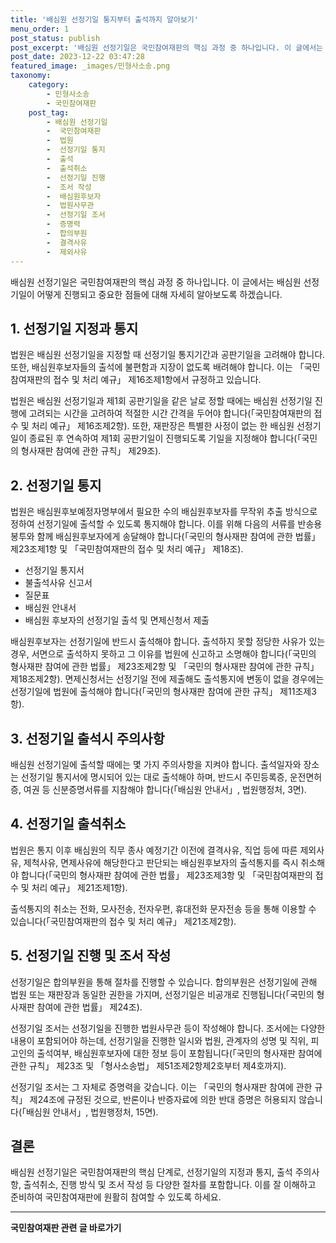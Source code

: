```yaml
---
title: '배심원 선정기일 통지부터 출석까지 알아보기'
menu_order: 1
post_status: publish
post_excerpt: '배심원 선정기일은 국민참여재판의 핵심 과정 중 하나입니다. 이 글에서는 배심원 선정기일이 어떻게 진행되고 중요한 점들에 대해 자세히 알아보도록 하겠습니다.'
post_date: 2023-12-22 03:47:28
featured_image: _images/민형사소송.png
taxonomy:
    category:
        - 민형사소송
        - 국민참여재판
    post_tag:
        - 배심원 선정기일
        -  국민참여재판
        -  법원
        -  선정기일 통지
        -  출석
        -  출석취소
        -  선정기일 진행
        -  조서 작성
        -  배심원후보자
        -  법원사무관
        -  선정기일 조서
        -  증명력
        -  합의부원
        -  결격사유
        -  제외사유
---
```



배심원 선정기일은 국민참여재판의 핵심 과정 중 하나입니다. 이 글에서는 배심원 선정기일이 어떻게 진행되고 중요한 점들에 대해 자세히 알아보도록 하겠습니다.

## 1. 선정기일 지정과 통지

법원은 배심원 선정기일을 지정할 때 선정기일 통지기간과 공판기일을 고려해야 합니다. 또한, 배심원후보자들의 출석에 불편함과 지장이 없도록 배려해야 합니다. 이는 「국민참여재판의 접수 및 처리 예규」 제16조제1항에서 규정하고 있습니다.

법원은 배심원 선정기일과 제1회 공판기일을 같은 날로 정할 때에는 배심원 선정기일 진행에 고려되는 시간을 고려하여 적절한 시간 간격을 두어야 합니다(「국민참여재판의 접수 및 처리 예규」 제16조제2항). 또한, 재판장은 특별한 사정이 없는 한 배심원 선정기일이 종료된 후 연속하여 제1회 공판기일이 진행되도록 기일을 지정해야 합니다(「국민의 형사재판 참여에 관한 규칙」 제29조).

## 2. 선정기일 통지

법원은 배심원후보예정자명부에서 필요한 수의 배심원후보자를 무작위 추출 방식으로 정하여 선정기일에 출석할 수 있도록 통지해야 합니다. 이를 위해 다음의 서류를 반송용 봉투와 함께 배심원후보자에게 송달해야 합니다(「국민의 형사재판 참여에 관한 법률」 제23조제1항 및 「국민참여재판의 접수 및 처리 예규」 제18조).

- 선정기일 통지서
- 불출석사유 신고서
- 질문표
- 배심원 안내서
- 배심원 후보자의 선정기일 출석 및 면제신청서 제출

배심원후보자는 선정기일에 반드시 출석해야 합니다. 출석하지 못할 정당한 사유가 있는 경우, 서면으로 출석하지 못하고 그 이유를 법원에 신고하고 소명해야 합니다(「국민의 형사재판 참여에 관한 법률」 제23조제2항 및 「국민의 형사재판 참여에 관한 규칙」 제18조제2항). 면제신청서는 선정기일 전에 제출해도 출석통지에 변동이 없을 경우에는 선정기일에 법원에 출석해야 합니다(「국민의 형사재판 참여에 관한 규칙」 제11조제3항).

## 3. 선정기일 출석시 주의사항

배심원 선정기일에 출석할 때에는 몇 가지 주의사항을 지켜야 합니다. 출석일자와 장소는 선정기일 통지서에 명시되어 있는 대로 출석해야 하며, 반드시 주민등록증, 운전면허증, 여권 등 신분증명서류를 지참해야 합니다(「배심원 안내서」, 법원행정처, 3면).

## 4. 선정기일 출석취소

법원은 통지 이후 배심원의 직무 종사 예정기간 이전에 결격사유, 직업 등에 따른 제외사유, 제척사유, 면제사유에 해당한다고 판단되는 배심원후보자의 출석통지를 즉시 취소해야 합니다(「국민의 형사재판 참여에 관한 법률」 제23조제3항 및 「국민참여재판의 접수 및 처리 예규」 제21조제1항).

출석통지의 취소는 전화, 모사전송, 전자우편, 휴대전화 문자전송 등을 통해 이용할 수 있습니다(「국민참여재판의 접수 및 처리 예규」 제21조제2항).

## 5. 선정기일 진행 및 조서 작성

선정기일은 합의부원을 통해 절차를 진행할 수 있습니다. 합의부원은 선정기일에 관해 법원 또는 재판장과 동일한 권한을 가지며, 선정기일은 비공개로 진행됩니다(「국민의 형사재판 참여에 관한 법률」 제24조).

선정기일 조서는 선정기일을 진행한 법원사무관 등이 작성해야 합니다. 조서에는 다양한 내용이 포함되어야 하는데, 선정기일을 진행한 일시와 법원, 관계자의 성명 및 직위, 피고인의 출석여부, 배심원후보자에 대한 정보 등이 포함됩니다(「국민의 형사재판 참여에 관한 규칙」 제23조 및 「형사소송법」 제51조제2항제2호부터 제4호까지).

선정기일 조서는 그 자체로 증명력을 갖습니다. 이는 「국민의 형사재판 참여에 관한 규칙」 제24조에 규정된 것으로, 반론이나 반증자료에 의한 반대 증명은 허용되지 않습니다(「배심원 안내서」, 법원행정처, 15면).

## 결론

배심원 선정기일은 국민참여재판의 핵심 단계로, 선정기일의 지정과 통지, 출석 주의사항, 출석취소, 진행 방식 및 조서 작성 등 다양한 절차를 포함합니다. 이를 잘 이해하고 준비하여 국민참여재판에 원활히 참여할 수 있도록 하세요.
<!-- wp:separator -->
<hr class="wp-block-separator has-alpha-channel-opacity"/>
<!-- /wp:separator -->

<!-- wp:group {"backgroundColor":"base","layout":{"type":"constrained"}} -->
<div class="wp-block-group has-base-background-color has-background"><!-- wp:paragraph {"align":"center","fontSize":"medium"} -->
<p class="has-text-align-center has-large-font-size"><strong>국민참여재판 관련 글 바로가기</strong></p>
<!-- /wp:paragraph -->


<!-- wp:latest-posts
{"categories":[{"id":15305,"count":19,"description":"","link":"https://uknowlaw.com/category/%ea%b5%ad%eb%af%bc%ec%b0%b8%ec%97%ac%ec%9e%ac%ed%8c%90/","name":"국민참여재판","slug":"국민참여재판","taxonomy":"category","parent":0,"meta":[],"_links":{"self":[{"href":"https://uknowlaw.com/wp-json/wp/v2/categories/15305"}],"collection":[{"href":"https://uknowlaw.com/wp-json/wp/v2/categories"}],"about":[{"href":"https://uknowlaw.com/wp-json/wp/v2/taxonomies/category"}],"wp:post_type":[{"href":"https://uknowlaw.com/wp-json/wp/v2/posts?categories=15305"}],"curies":[{"name":"wp","href":"https://api.w.org/{rel}","templated":true}]}}],"postsToShow":100,"excerptLength":28,"postLayout":"grid","columns":2,"featuredImageAlign":"left","featuredImageSizeSlug":"large","fontSize":"small"} /--></div>
<!-- /wp:group -->